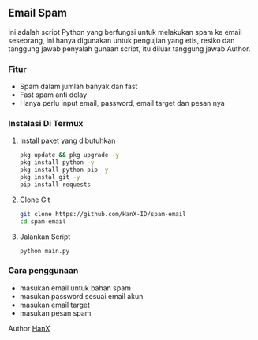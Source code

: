 ## Email Spam
Ini adalah script Python yang berfungsi untuk melakukan spam ke email seseorang, ini hanya digunakan untuk pengujian yang etis, resiko dan tanggung jawab penyalah gunaan script, itu diluar tanggung jawab Author.

### Fitur
- Spam dalam jumlah banyak dan fast
- Fast spam anti delay
- Hanya perlu input email, password, email target dan pesan nya

### Instalasi Di Termux
1. Install paket yang dibutuhkan
   ```bash
   pkg update && pkg upgrade -y
   pkg install python -y
   pkg install python-pip -y
   pkg instal git -y
   pip install requests
   ```
2. Clone Git
   ```bash
   git clone https://github.com/HanX-ID/spam-email
   cd spam-email
   ```
3. Jalankan Script
   ```
   python main.py
   ```
### Cara penggunaan 
- masukan email untuk bahan spam
- masukan password sesuai email akun
- masukan email target
- masukan pesan spam

Author [HanX](https://github.com/HanX-ID)

